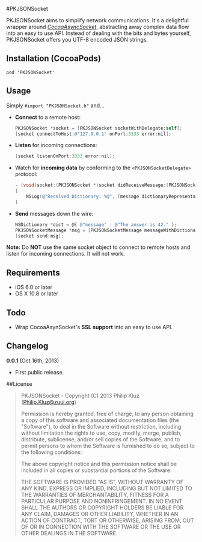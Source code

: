 #PKJSONSocket

PKJSONSocket aims to simplify network communications. It's a delightful wrapper around _[CocoaAsyncSocket](https://github.com/robbiehanson/CocoaAsyncSocket)_, abstracting away complex data flow into an easy to use API. Instead of dealing with the bits and bytes yourself, PKJSONSocket offers you UTF-8 encoded JSON strings.

## Installation (CocoaPods)
```
pod 'PKJSONSocket'
```

## Usage

Simply `#import "PKJSONSocket.h"` and...

- **Connect** to a remote host:

    ``` objective-c
    PKJSONSocket *socket = [PKJSONSocket socketWithDelegate:self];
    [socket connectToHost:@"127.0.0.1" onPort:3333 error:nil];
    ```
    
- **Listen** for incoming connections:
    ``` objective-c
    [socket listenOnPort:3333 error:nil];
    ```

- Watch for **incoming data** by conforming to the `<PKJSONSocketDelegate>` protocol:
    ``` objective-c
    - (void)socket:(PKJSONSocket *)socket didReceiveMessage:(PKJSONSocketMessage *)message
    {
		NSLog(@"Received Dictionary: %@", [message dictionaryRepresentation]);
    }
    ```
    
- **Send** messages down the wire:
    ``` objective-c
    NSDictionary *dict = @{ @"message" : @"The answer is 42." };
    PKJSONSocketMessage *msg = [PKJSONSocketMessage messageWithDictionary:dict];
    [socket send:msg];
    ```
   
**Note:** Do **NOT** use the same socket object to connect to remote hosts and listen for incoming connections. It will not work.

## Requirements
- iOS 6.0 or later
- OS X 10.8 or later

## Todo
- Wrap CocoaAsynSocket's **SSL support** into an easy to use API.

## Changelog

**0.0.1** (Oct 16th, 2013)
- First public release.

##License

> PKJSONSocket - Copyright (C) 2013 Philip Kluz (Philip.Kluz@zuui.org)
>
> Permission is hereby granted, free of charge, to any person obtaining a copy of this software and associated documentation files (the "Software"), to deal in the Software without restriction, including without limitation the rights to use, copy, modify, merge, publish, distribute, sublicense, and/or sell copies of the Software, and to permit persons to whom the Software is furnished to do so, subject to the following conditions:
> 
> The above copyright notice and this permission notice shall be included in all copies or substantial portions of the Software.
> 
> THE SOFTWARE IS PROVIDED "AS IS", WITHOUT WARRANTY OF ANY KIND, EXPRESS OR IMPLIED, INCLUDING BUT NOT LIMITED TO THE WARRANTIES OF MERCHANTABILITY, FITNESS FOR A PARTICULAR PURPOSE AND NONINFRINGEMENT. IN NO EVENT SHALL THE AUTHORS OR COPYRIGHT HOLDERS BE LIABLE FOR ANY CLAIM, DAMAGES OR OTHER LIABILITY, WHETHER IN AN ACTION OF CONTRACT, TORT OR OTHERWISE, ARISING FROM, OUT OF OR IN CONNECTION WITH THE SOFTWARE OR THE USE OR OTHER DEALINGS IN THE SOFTWARE.

